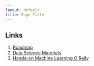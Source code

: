 ```yaml
---
layout: default
title: Page Title
---
```



## Links

1. [Roadmap](https://roadmap.sh/ai-data-scientist)
2. [Data Science Materials](https://github.com/krishnaik06/The-Grand-Complete-Data-Science-Materials/)
3. [Hands-on Machine Learning O'Reily](https://github.com/ageron/handson-ml2)
